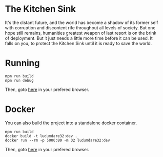 # The Kitchen Sink

It's the distant future, and the world has become a shadow of its former self with corruption and discontent rife throughout all levels of society. But one hope still remains, humanities greatest weapon of last resort is on the brink of deployment. But it just needs a little more time before it can be used. It falls on you, to protect the Kitchen Sink until it is ready to save the world.

# Running

```
npm run build
npm run debug
```

Then, goto [here](http://localhost:5000) in your prefered browser.

# Docker

You can also build the project into a standalone docker container.

```
npm run build
docker build -t ludumdare32:dev .
docker run --rm -p 5000:80 -m 32 ludumdare32:dev
```

Then, goto [here](http://localhost:5000) in your prefered browser.
